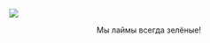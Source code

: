 <!DOCTYPE html>
<html>
<head>
      <title>RoboCode Limes Group</title>
      <link rel="stylesheet" type="text/css" href="For Comand.css">
</head>
<body>
      <p class="center"><img src="Logo.png"></p>
      <p class="text" align="center">Мы лаймы всегда зелёные!</p>
</body>
</html>
